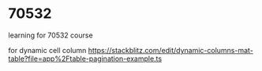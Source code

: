 # 70532
learning for 70532 course

for dynamic cell column
https://stackblitz.com/edit/dynamic-columns-mat-table?file=app%2Ftable-pagination-example.ts

